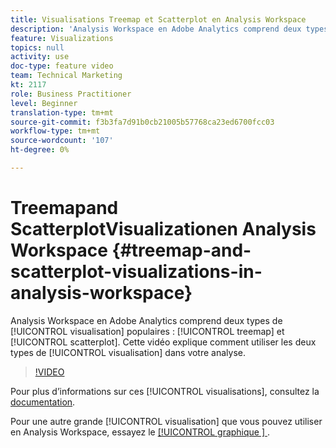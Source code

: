 ```yaml
---
title: Visualisations Treemap et Scatterplot en Analysis Workspace
description: 'Analysis Workspace en Adobe Analytics comprend deux types de visualisation populaires : treemap et scatterplot. Cette vidéo explique comment utiliser les deux types de visualisation dans votre analyse.'
feature: Visualizations
topics: null
activity: use
doc-type: feature video
team: Technical Marketing
kt: 2117
role: Business Practitioner
level: Beginner
translation-type: tm+mt
source-git-commit: f3b3fa7d91b0cb21005b57768ca23ed6700fcc03
workflow-type: tm+mt
source-wordcount: '107'
ht-degree: 0%

---
```



#  Treemapand    ScatterplotVisualizationen Analysis Workspace  {#treemap-and-scatterplot-visualizations-in-analysis-workspace}

Analysis Workspace en Adobe Analytics comprend deux types de [!UICONTROL visualisation] populaires : [!UICONTROL treemap] et [!UICONTROL scatterplot]. Cette vidéo explique comment utiliser les deux types de [!UICONTROL visualisation] dans votre analyse.

>[!VIDEO](https://video.tv.adobe.com/v/23988/?quality=12)

Pour plus d’informations sur ces [!UICONTROL visualisations], consultez la [documentation](https://marketing.adobe.com/resources/help/en_US/analytics/analysis-workspace/treemap.html).

Pour une autre grande [!UICONTROL visualisation] que vous pouvez utiliser en Analysis Workspace, essayez le [[!UICONTROL graphique ] ](https://helpx.adobe.com/analytics/kt/using/bullet-graph-viz-analysis-workspace-feature-video-use.html).
